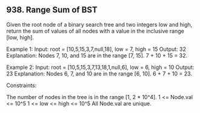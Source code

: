 ## 938. Range Sum of BST

Given the root node of a binary search tree and two integers low and high, return the sum of values of all nodes with a value in the inclusive range [low, high].
 

Example 1:
Input: root = [10,5,15,3,7,null,18], low = 7, high = 15
Output: 32
Explanation: Nodes 7, 10, and 15 are in the range [7, 15]. 7 + 10 + 15 = 32.

Example 2:
Input: root = [10,5,15,3,7,13,18,1,null,6], low = 6, high = 10
Output: 23
Explanation: Nodes 6, 7, and 10 are in the range [6, 10]. 6 + 7 + 10 = 23.
 

Constraints:

The number of nodes in the tree is in the range [1, 2 * 10^4].
1 <= Node.val <= 10^5
1 <= low <= high <= 10^5
All Node.val are unique.